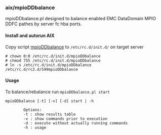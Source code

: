 ### aix/mpioDDbalance

mpioDDbalance.pl designed to balance enabled EMC DataDomain MPIO DDFC pathes by server fc hba ports.

#### Install and autorun AIX

Copy script [mpioDDbalance](../scripts/aix/mpioDDbalance) to `/etc/rc.d/init.d/` on target server

~~~
# chown 0:0 /etc/rc.d/init.d/mpioDDbalance
# chmod 755 /etc/rc.d/init.d/mpioDDbalance
# ln -s /etc/rc.d/init.d/mpioDDbalance /etc/rc.d/rc2.d/S99mpioDDbalance
~~~

#### Usage

To balance/rebalance run `mpioDDbalance.pl start` 

~~~
mpioDDbalance [-t] [-v] [-d] start | -h

        Options:
        -t : show results table
        -v : show commands prior to execution
        -d : execute without actually running commands
        -h : usage
~~~
